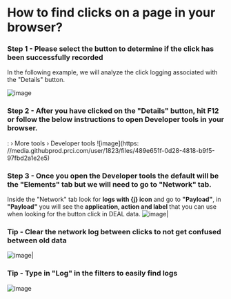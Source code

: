 
 # How to find clicks on a page in your browser?
 ### Step 1 - Please select the button to determine if the click has been successfully recorded
 In the following example, we will analyze the click logging associated with the "Details" button.

 ![image](https://media.githubprod.prci.com/user/1823/files/20e9eb9b-9ac2-4e95-a810-7c7fd1f5d286)
 ### Step 2 - After you have clicked on the "Details" button, hit F12 or follow the below instructions to open Developer tools in your browser.
 : › More tools › Developer tools
 ![image](https: //media.githubprod.prci.com/user/1823/files/489e651f-0d28-4818-b9f5-97fbd2a1e2e5)
 ### Step 3 - Once you open the Developer tools the default will be the "Elements" tab but we will need to go to "Network" tab.
 Inside the "Network" tab look for **logs with {j} icon** and go to **"Payload"**, in **"Payload"** you will see the **application, action and label** that you can use when looking for the button click in DEAL data.
 ![image](https://media.githubprod.prci.com/user/1823/files/69b03e11-a911-49af-9556-6fa2120088bd)|

 ### Tip - Clear the network log between clicks to not get confused between old data
 ![image](https://media.githubprod.prci.com/user/2457/files/6b9357ac-7221-4121-9cce-237304dc9d68)|

 ### Tip - Type in "Log" in the filters to easily find logs
 ![image](https://media.githubprod.prci.com/user/2457/files/b205f4c6-8e89-4982-9192-8f59930dd5ee)
